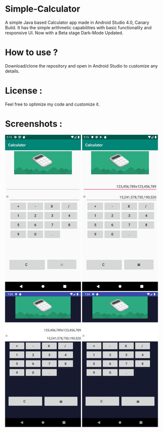 # Simple-Calculator
A simple Java based Calculator app made in Android Studio 4.0, Canary Build. It has the simple arithmetic capabilities with basic functionality and responsive UI. Now with a Beta stage Dark-Mode Updated.

# How to use ?
Download/clone the repository and open in Android Studio to customize any details.

# License : 
Feel free to optimize my code and customize it.

# Screenshots :
<img src="src/main/res/cal_SS_01.png" width = "250" >
<img src="src/main/res/cal_SS_02.png" width = "250" >
<img src="src/main/res/cal_SS_03.png" width = "250" >
<img src="src/main/res/cal_SS_04.png" width = "250" >
